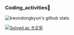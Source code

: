 ###  Coding_activities👋
 
</div>
  
![kwondongkyun's github stats](https://github-readme-stats.vercel.app/api?username=kwondongkyun&show_icons=true)


[![Solved.ac
프로필](http://mazassumnida.wtf/api/generate_badge?boj=kdg5436)](https://solved.ac/kdg5436})
